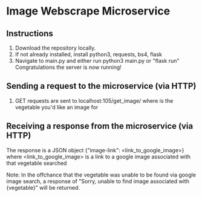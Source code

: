 # Image Webscrape Microservice

## Instructions

1. Download the repository locally.
2. If not already installed, install python3, requests, bs4, flask
3. Navigate to main.py and either run python3 main.py or "flask run"
   Congratulations the server is now running!

## Sending a request to the microservice (via HTTP)

1. GET requests are sent to localhost:105/get_image/<vegetable> where <vegetable> is the vegetable you'd like an image for

## Receiving a response from the microservice (via HTTP)

The response is a JSON object {"image-link": <link_to_google_image>} where <link_to_google_image> is a link to a google image associated with that vegetable searched

Note: In the offchance that the vegetable was unable to be found via google image search, a response of "Sorry, unable to find image associated with {vegetable}" will be returned.
